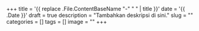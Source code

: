 +++
title = '{{ replace .File.ContentBaseName "-" " " | title }}'
date = '{{ .Date }}'
draft = true
description = "Tambahkan deskripsi di sini."
slug = ""
categories = []
tags = []
image = ""
+++
